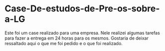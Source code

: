 # Case-De-estudos-de-Pre-os-sobre-a-LG
Este foi um case realizado para uma empresa. Nele realizei algumas tarefas para fazer a entrega em 24 horas para os mesmos. Gostaria de deixar ressaltado aqui o que me foi pedido e o que foi realizado.
